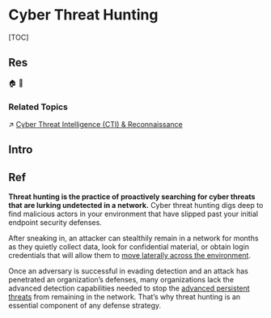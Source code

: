 # Cyber Threat Hunting

[TOC]



## Res
🏠 
🚧 


### Related Topics
↗ [Cyber Threat Intelligence (CTI) & Reconnaissance](Cyber%20Threat%20Intelligence%20(CTI)%20&%20Reconnaissance.md)



## Intro



## Ref
[WHAT IS CYBER THREAT HUNTING?]: https://www.crowdstrike.com/cybersecurity-101/threat-hunting/

**Threat hunting is the practice of proactively searching for cyber threats that are lurking undetected in a network.** Cyber threat hunting digs deep to find malicious actors in your environment that have slipped past your initial endpoint security defenses.

After sneaking in, an attacker can stealthily remain in a network for months as they quietly collect data, look for confidential material, or obtain login credentials that will allow them to [move laterally across the environment](https://www.crowdstrike.com/cybersecurity-101/lateral-movement/).

Once an adversary is successful in evading detection and an attack has penetrated an organization’s defenses, many organizations lack the advanced detection capabilities needed to stop the [advanced persistent threats](https://www.crowdstrike.com/cybersecurity-101/advanced-persistent-threat-apt/) from remaining in the network. That’s why threat hunting is an essential component of any defense strategy.